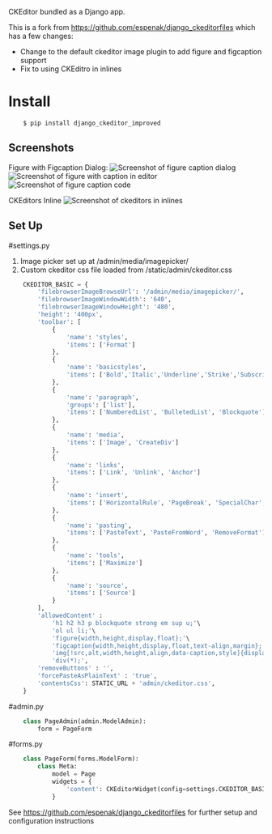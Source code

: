 CKEditor bundled as a Django app.

This is a fork from https://github.com/espenak/django_ckeditorfiles which has a few changes:

* Change to the default ckeditor image plugin to add figure and figcaption support
* Fix to using CKEditro in inlines


Install
=======

```
    $ pip install django_ckeditor_improved
```

Screenshots
-------

Figure with Figcaption Dialog:
![Screenshot of figure caption dialog](/../master/docs/1_dialog.png?raw=true "Figure caption dialog")
![Screenshot of figure with caption in editor](/../master/docs/2_editor.png?raw=true "Figure with caption in editor")
![Screenshot of figure caption code](/../master/docs/3_code.png?raw=true "Figure caption code")

CKEditors Inline
![Screenshot of ckeditors in inlines](/../master/docs/ckeditors_inline.png?raw=true "Inline editors")

Set Up
-------

#settings.py
1. Image picker set up at /admin/media/imagepicker/
2. Custom ckeditor css file loaded from /static/admin/ckeditor.css

```python
    CKEDITOR_BASIC = {
        'filebrowserImageBrowseUrl': '/admin/media/imagepicker/',
        'filebrowserImageWindowWidth': '640',
        'filebrowserImageWindowHeight': '480',
        'height': '400px',
        'toolbar': [
            {
                'name': 'styles',
                'items': ['Format']
            },
            {
                'name': 'basicstyles',
                'items': ['Bold','Italic','Underline','Strike','Subscript','Superscript']
            },
            {
                'name': 'paragraph',
                'groups': ['list'],
                'items': ['NumberedList', 'BulletedList', 'Blockquote']
            },
            {
                'name': 'media',
                'items': ['Image', 'CreateDiv']
            },
            {
                'name': 'links',
                'items': ['Link', 'Unlink', 'Anchor']
            },
            {
                'name': 'insert',
                'items': ['HorizontalRule', 'PageBreak', 'SpecialChar', 'Table', 'Iframe', 'Image']
            },
            {
                'name': 'pasting',
                'items': ['PasteText', 'PasteFromWord', 'RemoveFormat']
            },
            {
                'name': 'tools',
                'items': ['Maximize']
            },
            {
                'name': 'source',
                'items': ['Source']
            }       
        ],
        'allowedContent' : 
            'h1 h2 h3 p blockquote strong em sup u;'\
            'ol ul li;'\
            'figure{width,height,display,float};'\
            'figcaption{width,height,display,float,text-align,margin};'\
            'img[!src,alt,width,height,align,data-caption,style]{display,margin,float};'\
            'div(*);',
        'removeButtons' : '',
        'forcePasteAsPlainText' : 'true',
        'contentsCss': STATIC_URL + 'admin/ckeditor.css',
    }
```

#admin.py
```python
    class PageAdmin(admin.ModelAdmin):
        form = PageForm
```


#forms.py
```python
    class PageForm(forms.ModelForm):
        class Meta:
            model = Page
            widgets = {
                'content': CKEditorWidget(config=settings.CKEDITOR_BASIC)
            }
```

See https://github.com/espenak/django_ckeditorfiles for further setup and configuration instructions